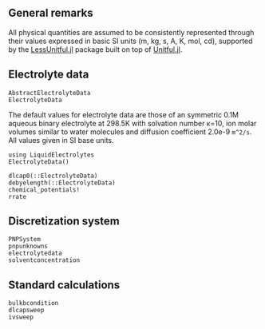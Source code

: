 ## General remarks
All physical quantities are assumed to be consistently represented through their values expressed in basic SI units
(m, kg, s, A, K, mol, cd), supported by the [LessUnitful.jl](https://j-fu.github.io/LessUnitful.jl/) package
built on top of [Unitful.jl](https://github.com/PainterQubits/Unitful.jl).

## Electrolyte data
```@docs
AbstractElectrolyteData
ElectrolyteData
```

The default values for electrolyte data are those of an symmetric 0.1M aqueous binary electrolyte at 
298.5K with solvation number κ=10, ion molar volumes similar to water molecules and
diffusion coefficient 2.0e-9 ``m^2/s``. All values given in SI base units.
```@example
using LiquidElectrolytes
ElectrolyteData()
```

```@docs
dlcap0(::ElectrolyteData)
debyelength(::ElectrolyteData)
chemical_potentials!
rrate
``` 

## Discretization system

```@docs
PNPSystem
pnpunknowns
electrolytedata
solventconcentration
```

## Standard calculations
```@docs
bulkbcondition
dlcapsweep
ivsweep
```

